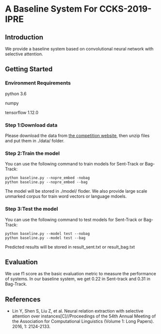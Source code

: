 # A Baseline System For CCKS-2019-IPRE

## Introduction
We provide a baseline system based on convolutional neural network with selective attention.

## Getting Started
### Environment Requirements
python 3.6

numpy

tensorflow 1.12.0

### Step 1:Download data
Please download the data from [the competition website](https://biendata.com/competition/ccks_2019_ipre/data/), then unzip files and put them in ./data/ folder.

### Step 2:Train the model
You can use the following command to train models for Sent-Track or Bag-Track:
```linux
python baseline.py --nopre_embed -nobag 
python baseline.py --nopre_embed --bag
```
The model will be stored in ./model/ floder. We also provide large scale unmarked corpus for train word vectors or language mdoels.
### Step 3:Test the model
You can use the following command to test models for Sent-Track or Bag-Track:
```linux
python baseline.py --model test --nobag 
python baseline.py --model test --bag
```
Predicted results will be stored in result_sent.txt or result_bag.txt
## Evaluation
We use f1 score as the basic evaluation metric to measure the performance of systems. In our baseline system, we get 0.22 in Sent-track and 0.31 in Bag-Track.
## References
* Lin Y, Shen S, Liu Z, et al. Neural relation extraction with selective attention over instances[C]//Proceedings of the 54th Annual Meeting of the Association for Computational Linguistics (Volume 1: Long Papers). 2016, 1: 2124-2133.
